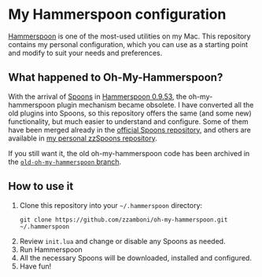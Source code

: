 # My Hammerspoon configuration

[Hammerspoon](http://www.hammerspoon.org/) is one of the most-used
utilities on my Mac. This repository contains my personal configuration,
which you can use as a starting point and modify to suit your needs
and preferences.

## What happened to Oh-My-Hammerspoon?

With the arrival of
[Spoons](https://github.com/Hammerspoon/hammerspoon/blob/master/SPOONS.md) in
[Hammerspoon 0.9.53](http://www.hammerspoon.org/releasenotes/0.9.53.html),
the oh-my-hammerspoon plugin mechanism became obsolete. I have
converted all the old plugins into Spoons, so this repository offers
the same (and some new) functionality, but much easier to understand
and configure. Some of them have been merged already in
the [official Spoons repository](http://www.hammerspoon.org/Spoons/),
and others are available in
[my personal zzSpoons repository](https://github.com/zzamboni/zzSpoons).

If you still want it, the old oh-my-hammerspoon code has been archived in the
[`old-oh-my-hammerspoon` branch](https://github.com/zzamboni/oh-my-hammerspoon/tree/old-oh-my-hammerspoon).

## How to use it

1. Clone this repository into your `~/.hammerspoon` directory:
   ```
   git clone https://github.com/zzamboni/oh-my-hammerspoon.git ~/.hammerspoon
   ```
2. Review `init.lua` and change or disable any Spoons as needed.
2. Run Hammerspoon
3. All the necessary Spoons will be downloaded, installed and configured.
4. Have fun!

